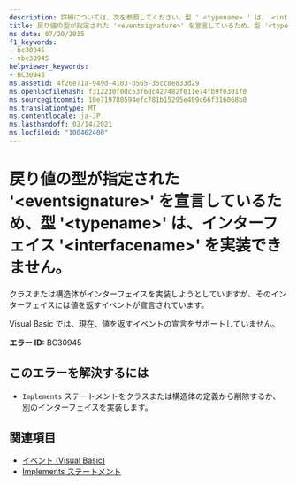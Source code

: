 ```yaml
---
description: 詳細については、次を参照してください。型 ' <typename> ' は、 <interfacename> <eventsignature> 戻り値の型を持つ ' ' を宣言しているため、インターフェイス ' ' を実装できません。
title: 戻り値の型が指定された '<eventsignature>' を宣言しているため、型 '<typename>' は、インターフェイス '<interfacename>' を実装できません。
ms.date: 07/20/2015
f1_keywords:
- bc30945
- vbc30945
helpviewer_keywords:
- BC30945
ms.assetid: 4f26e71a-949d-4103-b565-35cc8e833d29
ms.openlocfilehash: f312230f0dc53f6dc427482f011e74fb9f0301f0
ms.sourcegitcommit: 10e719780594efc781b15295e499c66f316068b8
ms.translationtype: MT
ms.contentlocale: ja-JP
ms.lasthandoff: 02/14/2021
ms.locfileid: "100462400"
---
```

# <a name="type-typename-cannot-implement-interface-interfacename-because-it-declares-eventsignature-which-has-a-return-type"></a>戻り値の型が指定された '\<eventsignature>' を宣言しているため、型 '\<typename>' は、インターフェイス '\<interfacename>' を実装できません。

クラスまたは構造体がインターフェイスを実装しようとしていますが、そのインターフェイスには値を返すイベントが宣言されています。  
  
 Visual Basic では、現在、値を返すイベントの宣言をサポートしていません。  
  
 **エラー ID:** BC30945  
  
## <a name="to-correct-this-error"></a>このエラーを解決するには  
  
- `Implements` ステートメントをクラスまたは構造体の定義から削除するか、別のインターフェイスを実装します。  
  
## <a name="see-also"></a>関連項目

- [イベント (Visual Basic)](../programming-guide/language-features/events/index.md)
- [Implements ステートメント](../language-reference/statements/implements-statement.md)
